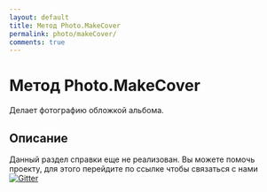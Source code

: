```yaml
---
layout: default
title: Метод Photo.MakeCover
permalink: photo/makeCover/
comments: true
---
```

# Метод Photo.MakeCover
Делает фотографию обложкой альбома.

## Описание
Данный раздел справки еще не реализован. Вы  можете помочь проекту, для этого перейдите по ссылке чтобы связаться с нами [![Gitter](https://badges.gitter.im/Join%20Chat.svg)](https://gitter.im/vknet/vk?utm_source=badge&utm_medium=badge&utm_campaign=pr-badge)
